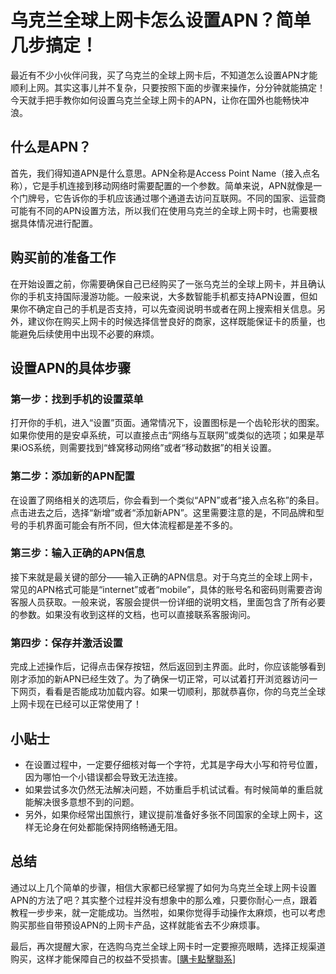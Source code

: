 # 乌克兰全球上网卡怎么设置APN？简单几步搞定！

最近有不少小伙伴问我，买了乌克兰的全球上网卡后，不知道怎么设置APN才能顺利上网。其实这事儿并不复杂，只要按照下面的步骤来操作，分分钟就能搞定！今天就手把手教你如何设置乌克兰全球上网卡的APN，让你在国外也能畅快冲浪。

## 什么是APN？

首先，我们得知道APN是什么意思。APN全称是Access Point Name（接入点名称），它是手机连接到移动网络时需要配置的一个参数。简单来说，APN就像是一个门牌号，它告诉你的手机应该通过哪个通道去访问互联网。不同的国家、运营商可能有不同的APN设置方法，所以我们在使用乌克兰的全球上网卡时，也需要根据具体情况进行配置。

## 购买前的准备工作

在开始设置之前，你需要确保自己已经购买了一张乌克兰的全球上网卡，并且确认你的手机支持国际漫游功能。一般来说，大多数智能手机都支持APN设置，但如果你不确定自己的手机是否支持，可以先查阅说明书或者在网上搜索相关信息。另外，建议你在购买上网卡的时候选择信誉良好的商家，这样既能保证卡的质量，也能避免后续使用中出现不必要的麻烦。

## 设置APN的具体步骤

### 第一步：找到手机的设置菜单

打开你的手机，进入“设置”页面。通常情况下，设置图标是一个齿轮形状的图案。如果你使用的是安卓系统，可以直接点击“网络与互联网”或类似的选项；如果是苹果iOS系统，则需要找到“蜂窝移动网络”或者“移动数据”的相关设置。

### 第二步：添加新的APN配置

在设置了网络相关的选项后，你会看到一个类似“APN”或者“接入点名称”的条目。点击进去之后，选择“新增”或者“添加新APN”。这里需要注意的是，不同品牌和型号的手机界面可能会有所不同，但大体流程都是差不多的。

### 第三步：输入正确的APN信息

接下来就是最关键的部分——输入正确的APN信息。对于乌克兰的全球上网卡，常见的APN格式可能是“internet”或者“mobile”，具体的账号名和密码则需要咨询客服人员获取。一般来说，客服会提供一份详细的说明文档，里面包含了所有必要的参数。如果没有收到这样的文档，也可以直接联系客服询问。

### 第四步：保存并激活设置

完成上述操作后，记得点击保存按钮，然后返回到主界面。此时，你应该能够看到刚才添加的新APN已经生效了。为了确保一切正常，可以试着打开浏览器访问一下网页，看看是否能成功加载内容。如果一切顺利，那就恭喜你，你的乌克兰全球上网卡现在已经可以正常使用了！

## 小贴士

- 在设置过程中，一定要仔细核对每一个字符，尤其是字母大小写和符号位置，因为哪怕一个小错误都会导致无法连接。
- 如果尝试多次仍然无法解决问题，不妨重启手机试试看。有时候简单的重启就能解决很多意想不到的问题。
- 另外，如果你经常出国旅行，建议提前准备好多张不同国家的全球上网卡，这样无论身在何处都能保持网络畅通无阻。

## 总结

通过以上几个简单的步骤，相信大家都已经掌握了如何为乌克兰全球上网卡设置APN的方法了吧？其实整个过程并没有想象中的那么难，只要你耐心一点，跟着教程一步步来，就一定能成功。当然啦，如果你觉得手动操作太麻烦，也可以考虑购买那些自带预设APN的上网卡产品，这样就能省去不少麻烦事。

最后，再次提醒大家，在选购乌克兰全球上网卡时一定要擦亮眼睛，选择正规渠道购买，这样才能保障自己的权益不受损害。[[購卡點擊聯系](https://t.me/s/esim1088)]